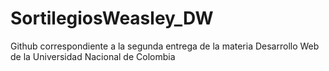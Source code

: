 # SortilegiosWeasley_DW
Github correspondiente a la segunda entrega de la materia Desarrollo Web de la Universidad Nacional de Colombia
